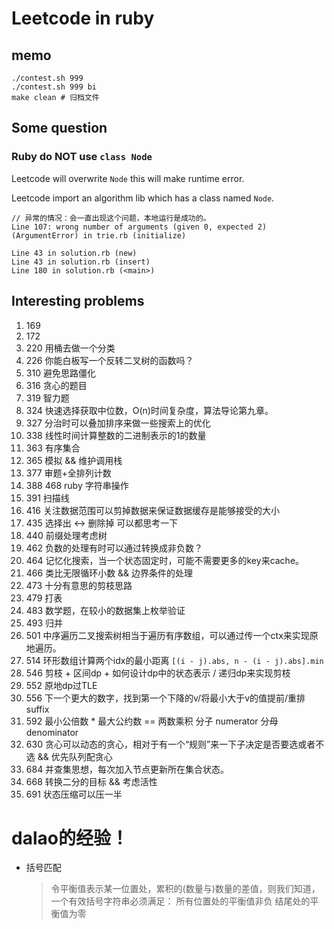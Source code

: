 # Leetcode in ruby

## memo

```shell
./contest.sh 999
./contest.sh 999 bi
make clean # 归档文件
```

## Some question

### **Ruby** do **NOT** use `class Node`

Leetcode will overwrite `Node` this will make runtime error.

Leetcode import an algorithm lib which has a class named `Node`.

```plain
// 异常的情况：会一直出现这个问题，本地运行是成功的。
Line 107: wrong number of arguments (given 0, expected 2) (ArgumentError) in trie.rb (initialize)

Line 43 in solution.rb (new)
Line 43 in solution.rb (insert)
Line 180 in solution.rb (<main>)
```

## Interesting problems

1. 169
1. 172
1. 220 用桶去做一个分类
1. 226 你能白板写一个反转二叉树的函数吗？
1. 310 避免思路僵化
1. 316 贪心的题目
1. 319 智力题
1. 324 快速选择获取中位数，O(n)时间复杂度，算法导论第九章。
1. 327 分治时可以叠加排序来做一些搜索上的优化
1. 338 线性时间计算整数的二进制表示的1的数量
1. 363 有序集合
1. 365 模拟 && 维护调用栈
1. 377 审题+全排列计数
1. 388 468 ruby 字符串操作
1. 391 扫描线
1. 416 关注数据范围可以剪掉数据来保证数据缓存是能够接受的大小
1. 435 选择出 <-> 删除掉 可以都思考一下
1. 440 前缀处理考虑树
1. 462 负数的处理有时可以通过转换成非负数？
1. 464 记忆化搜索，当一个状态固定时，可能不需要更多的key来cache。
1. 466 类比无限循环小数 && 边界条件的处理
1. 473 十分有意思的剪枝思路
1. 479 打表
2. 483 数学题，在较小的数据集上枚举验证
1. 493 归并
1. 501 中序遍历二叉搜索树相当于遍历有序数组，可以通过传一个ctx来实现原地遍历。
1. 514 环形数组计算两个idx的最小距离 `[(i - j).abs, n - (i - j).abs].min`
1. 546 剪枝 + 区间dp + 如何设计dp中的状态表示 / 递归dp来实现剪枝
1. 552 原地dp过TLE
1. 556 下一个更大的数字，找到第一个下降的v/将最小大于v的值提前/重排suffix
1. 592 最小公倍数 * 最大公约数 == 两数乘积 分子 numerator 分母 denominator
1. 630 贪心可以动态的贪心，相对于有一个“规则”来一下子决定是否要选或者不选 && 优先队列配贪心
1. 684 并查集思想，每次加入节点更新所在集合状态。
1. 668 转换二分的目标 && 考虑活性
1. 691 状态压缩可以压一半

# dalao的经验！

- 括号匹配

    > 令平衡值表示某一位置处，累积的(数量与)数量的差值，则我们知道，一个有效括号字符串必须满足：
    > 所有位置处的平衡值非负
    > 结尾处的平衡值为零
